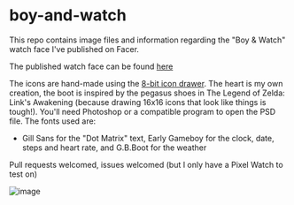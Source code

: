 # boy-and-watch

This repo contains image files and information regarding the "Boy & Watch" watch face I've published on Facer.

The published watch face can be found [here](https://www.facer.io/watchface/yQiAQz2n6j)

The icons are hand-made using the [8-bit icon drawer](https://apollowayne.me/8bit-Icon-Drawer/index.html). The heart is my own creation, the boot is inspired by the pegasus shoes in The Legend of Zelda: Link's Awakening (because drawing 16x16 icons that look like things is tough!). You'll need Photoshop or a compatible program to open the PSD file. The fonts used are:

* Gill Sans for the "Dot Matrix" text, Early Gameboy for the clock, date, steps and heart rate, and G.B.Boot for the weather

Pull requests welcomed, issues welcomed (but I only have a Pixel Watch to test on)

![image](https://github.com/user-attachments/assets/66587b64-baa2-4014-8669-f29847450442)
